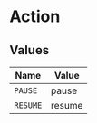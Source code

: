 # Action


## Values

| Name     | Value    |
| -------- | -------- |
| `PAUSE`  | pause    |
| `RESUME` | resume   |